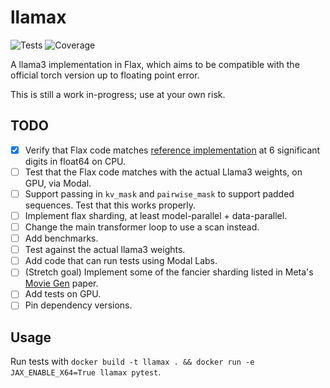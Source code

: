 # llamax



![Tests](https://github.com/finbarrtimbers/llamax/actions/workflows/test/badge.svg)
![Coverage](https://gist.githubusercontent.com/finbarrtimbers/<GIST_ID>/raw/coverage.svg)

A llama3 implementation in Flax, which aims to be compatible with the official torch version up to floating point error.

This is still a work in-progress; use at your own risk.

## TODO

- [x] Verify that Flax code matches [reference implementation](https://github.com/meta-llama/llama3/blob/main/llama/model.py) at 6 significant digits in float64 on CPU.
- [ ] Test that the Flax code matches with the actual Llama3 weights, on GPU, via Modal.
- [ ] Support passing in `kv_mask` and `pairwise_mask` to support padded sequences. Test that this works properly.
- [ ] Implement flax sharding, at least model-parallel + data-parallel.
- [ ] Change the main transformer loop to use a scan instead.
- [ ] Add benchmarks.
- [ ] Test against the actual llama3 weights.
- [ ] Add code that can run tests using Modal Labs.
- [ ] (Stretch goal) Implement some of the fancier sharding listed in Meta's [Movie Gen](https://ai.meta.com/research/movie-gen/) paper.
- [ ] Add tests on GPU.
- [ ] Pin dependency versions.

## Usage

Run tests with `docker build -t llamax . && docker run -e JAX_ENABLE_X64=True llamax pytest`.